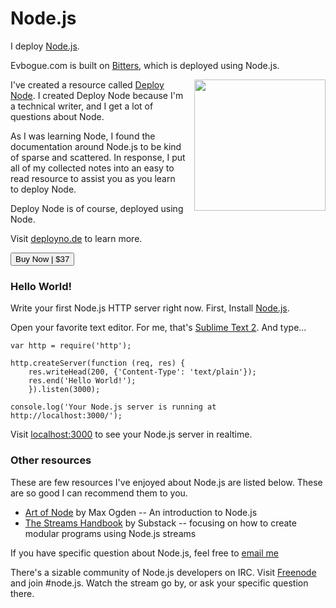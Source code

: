 Node.js
=======

I deploy [Node.js](http://nodejs.org).

Evbogue.com is built on [Bitters](http://bitters.evbogue.com/), which is deployed using Node.js.

<a href="http://deployno.de"><img src="/images/deploy.jpg" width="210px" class="profile" style="float: right; margin-left: 1em;"></a>

I've created a resource called [Deploy Node](http://deployno.de). I created Deploy Node because I'm a technical writer, and I get a lot of questions about Node. 

As I was learning Node, I found the documentation around Node.js to be kind of sparse and scattered. In response, I put all of my collected notes into an easy to read resource to assist you as you learn to deploy Node.

Deploy Node is of course, deployed using Node.

Visit [deployno.de](http://deployno.de) to learn more.

<a href="http://evbogue.fetchapp.com/sell/sfasaixe/ppc"><button class="button">Buy Now | $37</button></a>

### Hello World!

Write your first Node.js HTTP server right now. First, Install [Node.js](http://nodejs.org).

Open your favorite text editor. For me, that's [Sublime Text 2](http://www.sublimetext.com/). And type...

	var http = require('http');

	http.createServer(function (req, res) {
		res.writeHead(200, {'Content-Type': 'text/plain'});
		res.end('Hello World!');
		}).listen(3000);

	console.log('Your Node.js server is running at http://localhost:3000/');

Visit [localhost:3000](http://localhost:3000) to see your Node.js server in realtime.

### Other resources

These are few resources I've enjoyed about Node.js are listed below. These are so good I can recommend them to you.

+ [Art of Node](https://github.com/maxogden/art-of-node) by Max Ogden -- An introduction to Node.js
+ [The Streams Handbook](https://github.com/substack/stream-handbook) by Substack -- focusing on how to create modular programs using Node.js streams

If you have specific question about Node.js, feel free to [email me](mailto:ev@evbogue.com)

There's a sizable community of Node.js developers on IRC. Visit [Freenode](irc://irc.freenode.net) and join #node.js. Watch the stream go by, or ask your specific question there.


